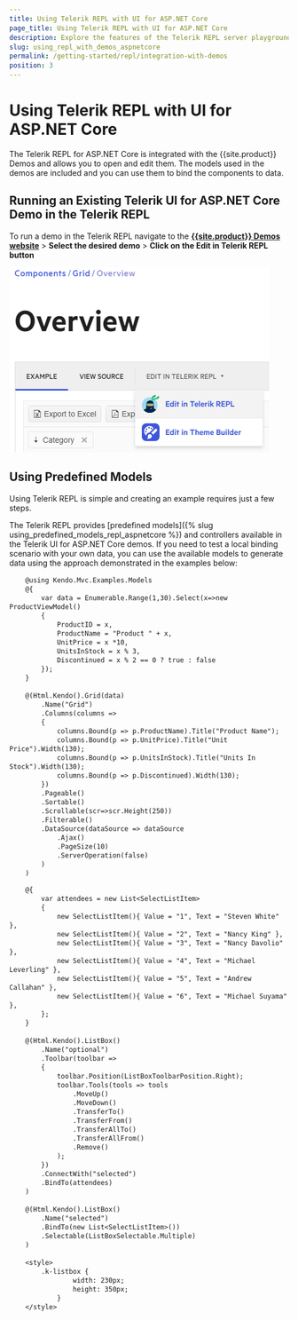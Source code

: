 ```yaml
---
title: Using Telerik REPL with UI for ASP.NET Core
page_title: Using Telerik REPL with UI for ASP.NET Core
description: Explore the features of the Telerik REPL server playground tool and the integration with the UI for ASP.NET Core demos.
slug: using_repl_with_demos_aspnetcore
permalink: /getting-started/repl/integration-with-demos
position: 3
---
```


# Using Telerik REPL with UI for ASP.NET Core

The Telerik REPL for ASP.NET Core is integrated with the {{site.product}} Demos and allows you to open and edit them. The models used in the demos are included and you can use them to bind the components to data.

## Running an Existing Telerik UI for ASP.NET Core Demo in the Telerik REPL

To run a demo in the Telerik REPL navigate to the **[{{site.product}} Demos website](https://demos.telerik.com/aspnet-core/)** > **Select the desired demo** > **Click on the Edit in Telerik REPL button**

   ![Run Demo](../../getting-started-core/repl/images/repl-run-demo.png)

## Using Predefined Models

Using Telerik REPL is simple and creating an example requires just a few steps.

The Telerik REPL provides [predefined models]({% slug using_predefined_models_repl_aspnetcore %}) and controllers available in the Telerik UI for ASP.NET Core demos. If you need to test a local binding scenario with your own data, you can use the available models to generate data using the approach demonstrated in the examples below:

```Grid
    @using Kendo.Mvc.Examples.Models
    @{
        var data = Enumerable.Range(1,30).Select(x=>new ProductViewModel()
        {
            ProductID = x,
            ProductName = "Product " + x,
            UnitPrice = x *10,
            UnitsInStock = x % 3,
            Discontinued = x % 2 == 0 ? true : false
        });
    }

    @(Html.Kendo().Grid(data)
        .Name("Grid")
        .Columns(columns =>
        {
            columns.Bound(p => p.ProductName).Title("Product Name");
            columns.Bound(p => p.UnitPrice).Title("Unit Price").Width(130);
            columns.Bound(p => p.UnitsInStock).Title("Units In Stock").Width(130);
            columns.Bound(p => p.Discontinued).Width(130);
        })
        .Pageable()
        .Sortable()
        .Scrollable(scr=>scr.Height(250)) 
        .Filterable()    
        .DataSource(dataSource => dataSource        
            .Ajax()
            .PageSize(10)
            .ServerOperation(false)        
        )
    )
```
```ListBox
    @{
        var attendees = new List<SelectListItem>
        {
            new SelectListItem(){ Value = "1", Text = "Steven White" },
            new SelectListItem(){ Value = "2", Text = "Nancy King" },
            new SelectListItem(){ Value = "3", Text = "Nancy Davolio" },
            new SelectListItem(){ Value = "4", Text = "Michael Leverling" },
            new SelectListItem(){ Value = "5", Text = "Andrew Callahan" },
            new SelectListItem(){ Value = "6", Text = "Michael Suyama" },
        };
    }

    @(Html.Kendo().ListBox()
        .Name("optional")
        .Toolbar(toolbar =>
        {
            toolbar.Position(ListBoxToolbarPosition.Right);
            toolbar.Tools(tools => tools
                .MoveUp()
                .MoveDown()
                .TransferTo()
                .TransferFrom()
                .TransferAllTo()
                .TransferAllFrom()
                .Remove()
            );
        })
        .ConnectWith("selected")
        .BindTo(attendees)
    )

    @(Html.Kendo().ListBox()
        .Name("selected")
        .BindTo(new List<SelectListItem>())
        .Selectable(ListBoxSelectable.Multiple)
    )

    <style>
        .k-listbox {
                width: 230px;
                height: 350px;
            }
    </style>
```
